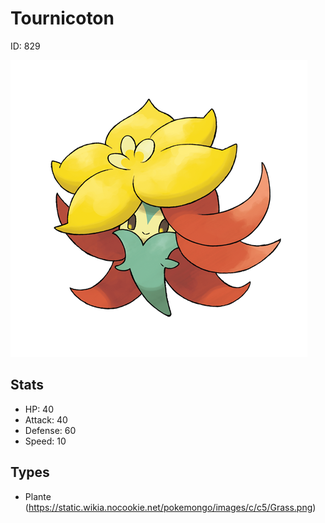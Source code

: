 # Tournicoton


ID: 829

![](https://raw.githubusercontent.com/PokeAPI/sprites/master/sprites/pokemon/other/official-artwork/829.png "Tournicoton")

## Stats


 - HP: 40
 - Attack: 40
 - Defense: 60
 - Speed: 10

## Types


 - Plante (https://static.wikia.nocookie.net/pokemongo/images/c/c5/Grass.png)
